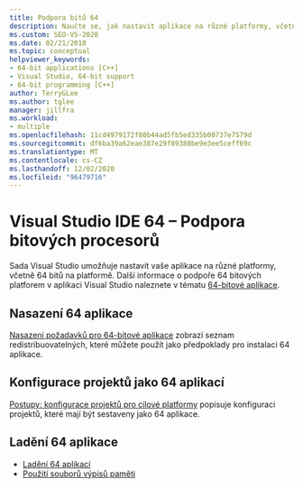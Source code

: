 ```yaml
---
title: Podpora bitů 64
description: Naučte se, jak nastavit aplikace na různé platformy, včetně 64 bitů.
ms.custom: SEO-VS-2020
ms.date: 02/21/2018
ms.topic: conceptual
helpviewer_keywords:
- 64-bit applications [C++]
- Visual Studio, 64-bit support
- 64-bit programming [C++]
author: TerryGLee
ms.author: tglee
manager: jillfra
ms.workload:
- multiple
ms.openlocfilehash: 11cd4979172f80b44ad5fb5ed335b00737e7579d
ms.sourcegitcommit: df6ba39a62eae387e29f89388be9e3ee5ceff69c
ms.translationtype: MT
ms.contentlocale: cs-CZ
ms.lasthandoff: 12/02/2020
ms.locfileid: "96479716"
---
```

# <a name="visual-studio-ide-64-bit-support"></a>Visual Studio IDE 64 – Podpora bitových procesorů

Sada Visual Studio umožňuje nastavit vaše aplikace na různé platformy, včetně 64 bitů na platformě. Další informace o podpoře 64 bitových platforem v aplikaci Visual Studio naleznete v tématu [64-bitové aplikace](/dotnet/framework/64-bit-apps).

## <a name="deploy-a-64-bit-application"></a>Nasazení 64 aplikace

[Nasazení požadavků pro 64-bitové aplikace](../deployment/deploying-prerequisites-for-64-bit-applications.md) zobrazí seznam redistribuovatelných, které můžete použít jako předpoklady pro instalaci 64 aplikace.

## <a name="configure-projects-as-64-bit-applications"></a>Konfigurace projektů jako 64 aplikací

[Postupy: konfigurace projektů pro cílové platformy](../ide/how-to-configure-projects-to-target-platforms.md) popisuje konfiguraci projektů, které mají být sestaveny jako 64 aplikace.

## <a name="debug-a-64-bit-application"></a>Ladění 64 aplikace

- [Ladění 64 aplikací](../debugger/debug-64-bit-applications.md)
- [Použití souborů výpisů paměti](../debugger/using-dump-files.md)
